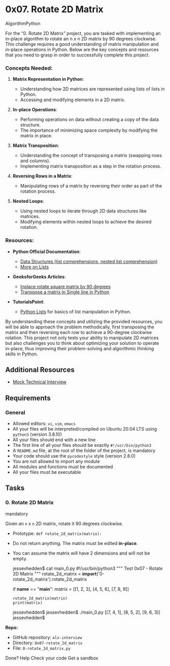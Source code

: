 0x07. Rotate 2D Matrix
======================

AlgorithmPython


For the “0. Rotate 2D Matrix” project, you are tasked with implementing an in-place algorithm to rotate an n x n 2D matrix by 90 degrees clockwise. This challenge requires a good understanding of matrix manipulation and in-place operations in Python. Below are the key concepts and resources that you need to grasp in order to successfully complete this project.

### Concepts Needed:

1.  **Matrix Representation in Python**:
    
    *   Understanding how 2D matrices are represented using lists of lists in Python.
    *   Accessing and modifying elements in a 2D matrix.
2.  **In-place Operations**:
    
    *   Performing operations on data without creating a copy of the data structure.
    *   The importance of minimizing space complexity by modifying the matrix in place.
3.  **Matrix Transposition**:
    
    *   Understanding the concept of transposing a matrix (swapping rows and columns).
    *   Implementing matrix transposition as a step in the rotation process.
4.  **Reversing Rows in a Matrix**:
    
    *   Manipulating rows of a matrix by reversing their order as part of the rotation process.
5.  **Nested Loops**:
    
    *   Using nested loops to iterate through 2D data structures like matrices.
    *   Modifying elements within nested loops to achieve the desired rotation.

### Resources:

*   **Python Official Documentation**:
    
    *   [Data Structures (list comprehensions, nested list comprehension)](https://intranet.alxswe.com/rltoken/eZc_ELGxUgkuc4kkE_fd7Q "Data Structures (list comprehensions, nested list comprehension)")
    *   [More on Lists](https://intranet.alxswe.com/rltoken/0ORj179giGhGe8jpcxBkXg "More on Lists")
*   **GeeksforGeeks Articles**:
    
    *   [Inplace rotate square matrix by 90 degrees](https://intranet.alxswe.com/rltoken/9T8w4mtiIIRDtfLSmEmrLA "Inplace rotate square matrix by 90 degrees")
    *   [Transpose a matrix in Single line in Python](https://intranet.alxswe.com/rltoken/JdIFvtej2hMW-Wd9ABHMOA "Transpose a matrix in Single line in Python")
*   **TutorialsPoint**:
    
    *   [Python Lists](https://intranet.alxswe.com/rltoken/rFmzUTpaLGqDXjGA6D9eYw "Python Lists") for basics of list manipulation in Python.

By understanding these concepts and utilizing the provided resources, you will be able to approach the problem methodically, first transposing the matrix and then reversing each row to achieve a 90-degree clockwise rotation. This project not only tests your ability to manipulate 2D matrices but also challenges you to think about optimizing your solution to operate in-place, thus improving their problem-solving and algorithmic thinking skills in Python.

Additional Resources
--------------------

*   [Mock Technical Interview](https://intranet.alxswe.com/rltoken/4GPWA9C2AJHtpdGxuIHEPA "Mock Technical Interview")

Requirements
------------

### General

*   Allowed editors: `vi`, `vim`, `emacs`
*   All your files will be interpreted/compiled on Ubuntu 20.04 LTS using `python3` (version 3.8.10)
*   All your files should end with a new line
*   The first line of all your files should be exactly `#!/usr/bin/python3`
*   A `README.md` file, at the root of the folder of the project, is mandatory
*   Your code should use the `pycodestyle` style (version 2.8.0)
*   You are not allowed to import any module
*   All modules and functions must be documented
*   All your files must be executable

Tasks
-----

### 0\. Rotate 2D Matrix

mandatory

Given an `n` x `n` 2D matrix, rotate it 90 degrees clockwise.

*   Prototype: `def rotate_2d_matrix(matrix):`
*   Do not return anything. The matrix must be edited **in-place**.
*   You can assume the matrix will have 2 dimensions and will not be empty.

    jessevhedden$ cat main_0.py
    #!/usr/bin/python3
    """
    Test 0x07 - Rotate 2D Matrix
    """
    rotate_2d_matrix = __import__('0-rotate_2d_matrix').rotate_2d_matrix
    
    if __name__ == "__main__":
        matrix = [[1, 2, 3],
                  [4, 5, 6],
                  [7, 8, 9]]
    
        rotate_2d_matrix(matrix)
        print(matrix)
    
    jessevhedden$
    jessevhedden$ ./main_0.py
    [[7, 4, 1],
    [8, 5, 2],
    [9, 6, 3]]
    jessevhedden$
    

**Repo:**

*   GitHub repository: `alx-interview`
*   Directory: `0x07-rotate_2d_matrix`
*   File: `0-rotate_2d_matrix.py`

 Done? Help Check your code Get a sandbox